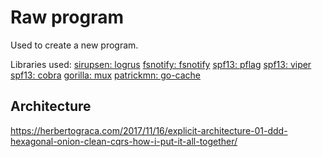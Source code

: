 # Raw program

Used to create a new program.

Libraries used:
[sirupsen: logrus](github.com/sirupsen/logrus)
[fsnotify: fsnotify](github.com/fsnotify/fsnotify)
[spf13: pflag](github.com/spf13/pflag)
[spf13: viper](github.com/spf13/viper)
[spf13: cobra](github.com/spf13/cobra)
[gorilla: mux](github.com/gorilla/mux)
[patrickmn: go-cache](github.com/patrickmn/go-cache)

## Architecture

<https://herbertograca.com/2017/11/16/explicit-architecture-01-ddd-hexagonal-onion-clean-cqrs-how-i-put-it-all-together/>
